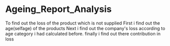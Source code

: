 # Ageing_Report_Analysis
To find out the loss of the product which is not supplied
First i find out the age(selfage) of the products
Next i find out the company's loss according to age category i had calculated before.
finally i find out there contribution in loss
